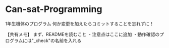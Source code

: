 # Can-sat-Programming
1年生機体のプログラム
何か変更を加えたらコミットすることを忘れずに！


【共有メモ】
まず、READMEを読むこと
・注意点はここに追加
・動作確認のプログラムには"_check"の名前を入れる
